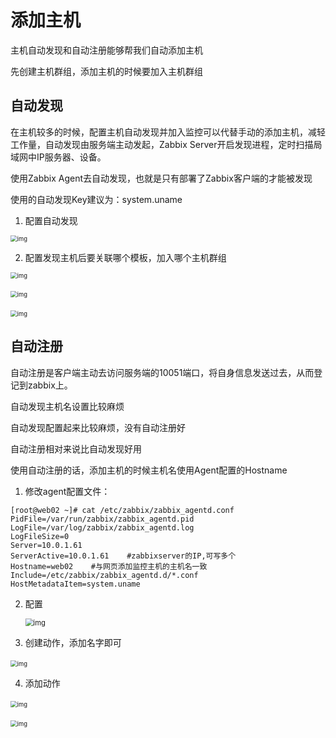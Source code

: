 # 添加主机

主机自动发现和自动注册能够帮我们自动添加主机

先创建主机群组，添加主机的时候要加入主机群组

## 自动发现

在主机较多的时候，配置主机自动发现并加入监控可以代替手动的添加主机，减轻工作量，自动发现由服务端主动发起，Zabbix Server开启发现进程，定时扫描局域网中IP服务器、设备。

使用Zabbix Agent去自动发现，也就是只有部署了Zabbix客户端的才能被发现

使用的自动发现Key建议为：system.uname

1. 配置自动发现

<img src="https://gitee.com/c_honghui/picture/raw/master/img/20210425153023.png" alt="img" style="zoom:67%;" />        

2. 配置发现主机后要关联哪个模板，加入哪个主机群组

<img src="https://gitee.com/c_honghui/picture/raw/master/img/20210425153006.png" alt="img" style="zoom:67%;" />        

​        <img src="https://gitee.com/c_honghui/picture/raw/master/img/20210425153459.png" alt="img" style="zoom:67%;" />        

​        <img src="https://gitee.com/c_honghui/picture/raw/master/img/20210425153516.png" alt="img" style="zoom:67%;" />        

## 自动注册

自动注册是客户端主动去访问服务端的10051端口，将自身信息发送过去，从而登记到zabbix上。

自动发现主机名设置比较麻烦

自动发现配置起来比较麻烦，没有自动注册好

自动注册相对来说比自动发现好用

使用自动注册的话，添加主机的时候主机名使用Agent配置的Hostname

1. 修改agent配置文件：

```shell
[root@web02 ~]# cat /etc/zabbix/zabbix_agentd.conf        
PidFile=/var/run/zabbix/zabbix_agentd.pid
LogFile=/var/log/zabbix/zabbix_agentd.log
LogFileSize=0
Server=10.0.1.61
ServerActive=10.0.1.61    #zabbixserver的IP,可写多个
Hostname=web02    #与网页添加监控主机的主机名一致
Include=/etc/zabbix/zabbix_agentd.d/*.conf
HostMetadataItem=system.uname
```

2. 配置

   <img src="https://gitee.com/c_honghui/picture/raw/master/img/20210425154134.png" alt="img" style="zoom:80%;" />       

3.  创建动作，添加名字即可

​        <img src="https://gitee.com/c_honghui/picture/raw/master/img/20210425154152.png" alt="img" style="zoom:67%;" />        

4. 添加动作

​        <img src="https://gitee.com/c_honghui/picture/raw/master/img/20210425154225.png" alt="img" style="zoom:67%;" />        

​        <img src="https://gitee.com/c_honghui/picture/raw/master/img/20210425154248.png" alt="img" style="zoom:67%;" />        

​        